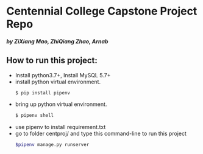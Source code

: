 # Centennial College Capstone Project Repo
##### by ZiXiang Mao, ZhiQiang Zhao, Arnab

## How to run this project:
* Install python3.7+, Install MySQL 5.7+ 
* install python virtual environment.
  ```bash
  $ pip install pipenv
  ```
* bring up python virtual environment.
  ```bash
  $ pipenv shell
  ```
* use pipenv to install requirement.txt
* go to folder centproj/ and type this command-line to run this project
  ```bash
  $pipenv manage.py runserver
  ```
